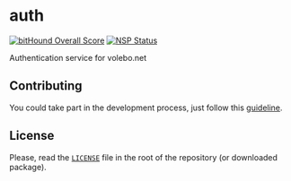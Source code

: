 # auth

[![bitHound Overall Score](https://www.bithound.io/github/volebo/auth/badges/score.svg)](https://www.bithound.io/github/volebo/auth)
[![NSP Status](https://nodesecurity.io/orgs/volebo/projects/3da205c6-dd84-4d66-a336-6266fb838439/badge)](https://nodesecurity.io/orgs/volebo/projects/3da205c6-dd84-4d66-a336-6266fb838439)

Authentication service for volebo.net

## Contributing

You could take part in the development process, just follow this [guideline](CONTRIBUTING.md).

## License

Please, read the [`LICENSE`](LICENSE) file in the root of the repository (or downloaded package).
